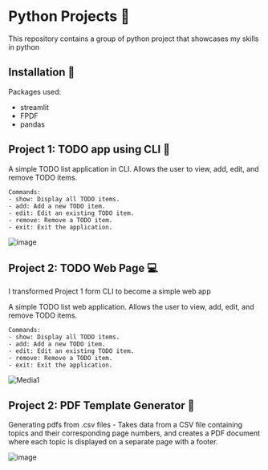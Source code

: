 
# Python Projects 🐍

This repository contains a group of python project that showcases my skills in python

## Installation 🔽

Packages used:

- streamlit 
- FPDF
- pandas






    

## Project 1: TODO app using CLI 🦾


 A simple TODO list application in CLI.
    Allows the user to view, add, edit, and remove TODO items.

    Commands:
    - show: Display all TODO items.
    - add: Add a new TODO item.
    - edit: Edit an existing TODO item.
    - remove: Remove a TODO item.
    - exit: Exit the application.

![image](https://github.com/hadysoufan/Python-Projects/assets/110059893/7cf6a524-f81b-49ff-bb03-a3de3b0b30fd)



## Project 2: TODO Web Page 💻


I transformed Project 1 form CLI to become a simple web app

 A simple TODO list web application.
    Allows the user to view, add, edit, and remove TODO items.

    Commands:
    - show: Display all TODO items.
    - add: Add a new TODO item.
    - edit: Edit an existing TODO item.
    - remove: Remove a TODO item.
    - exit: Exit the application.


![Media1](https://github.com/hadysoufan/Python-Projects/assets/110059893/929d6680-3ede-4346-afde-6be1f21b322f)


## Project 2: PDF Template Generator 📂


Generating pdfs from .csv files - Takes data from a CSV file containing topics and their corresponding page numbers, and creates a PDF document where each topic is displayed on a separate page with a footer.


![image](https://github.com/hadysoufan/Python-Projects/assets/110059893/8cc97975-42ee-4fd1-93be-a1da3ccba80d)




